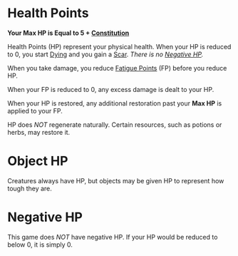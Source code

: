 # Health Points

**Your Max HP is Equal to 5 + [Constitution](../Abilities/Constitution.md)**

Health Points (HP) represent your physical health. When your HP is reduced to 0, you start [Dying](../../Game%20Procedures/Conditions/Dying.md) and you gain a [Scar](Scars.md). *There is no [Negative HP](Health%20Points.md#Negative%20HP).*

When you take damage, you reduce [Fatigue Points](Fatigue%20Points.md) (FP) before you reduce HP.

When your FP is reduced to 0, any excess damage is dealt to your HP.

When your HP is restored, any additional restoration past your **Max HP** is applied to your FP.

HP does *NOT* regenerate naturally. Certain resources, such as potions or herbs, may restore it.

# Object HP

Creatures always have HP, but objects may be given HP to represent how tough they are.

# Negative HP

This game does *NOT* have negative HP. If your HP would be reduced to below 0, it is simply 0.
